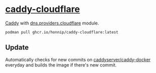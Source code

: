 # [caddy-cloudflare](https://github.com/honnip/caddy-cloudflare/pkgs/container/caddy-cloudflare)
[Caddy](https://github.com/caddyserver/caddy) with [dns.providers.cloudflare](https://github.com/caddy-dns/cloudflare) module.

```
podman pull ghcr.io/honnip/caddy-cloudflare:latest
```


## Update
Automatically checks for new commits on [caddyserver/caddy-docker](https://github.com/caddyserver/caddy-docker) everyday and builds the image if there's new commit.
 
